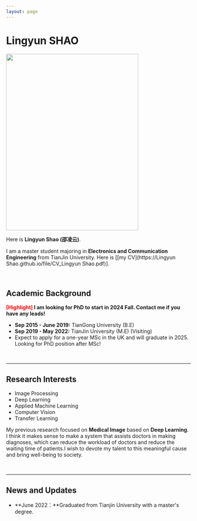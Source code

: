```yaml
---
layout: page
---
```


# **Lingyun** SHAO

<!-- <img src="https://caihanlin.com/caihanlin.jpg" class="floatpic" width="360" height="480"> -->
<img src="https://Lingyun Shao.github.io/images/shaw3" class="floatpic" width="360" height="480">

Here is **Lingyun Shao (邵凌云)**.

I am a master student majoring in **Electronics and Communication Engineering** from TianJin University. Here is [[my CV](https://Lingyun Shao.github.io/file/CV_Lingyun Shao.pdf)].

<br>

## Academic Background

**<font color='red'>[Highlight]</font> I am looking for PhD to start in 2024 Fall. Contact me if you have any leads!**

- **Sep 2015 - June 2019:** TianGong University (B.E)
- **Sep 2019 - May 2022:** TianJin University (M.E)
 (Visiting)
- Expect to apply for a one-year MSc in the UK and will graduate in 2025. Looking for PhD position after MSc!

<br>

---

## Research Interests

- Image Processing
- Deep Learning
- Applied Machine Learning
- Computer Vision
- Transfer Learning

My previous research focused on **Medical Image**  based on **Deep Learning**. I think it makes sense to make a system that assists doctors in making diagnoses, which can reduce the workload of doctors and reduce the waiting time of patients.I wish to devote my talent to this meaningful cause and bring well-being to society.

<br>

---

## News and Updates

- **June 2022：**Graduated from Tianjin University with a master's degree.

